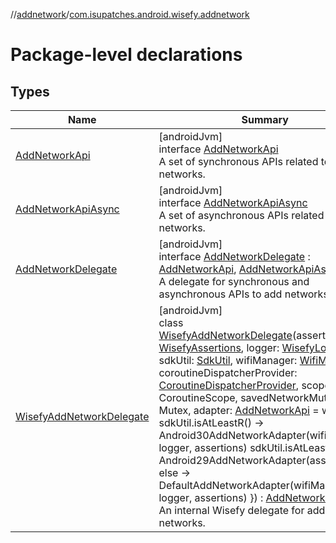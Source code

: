 //[addnetwork](../../index.md)/[com.isupatches.android.wisefy.addnetwork](index.md)

# Package-level declarations

## Types

| Name | Summary |
|---|---|
| [AddNetworkApi](-add-network-api/index.md) | [androidJvm]<br>interface [AddNetworkApi](-add-network-api/index.md)<br>A set of synchronous APIs related to adding networks. |
| [AddNetworkApiAsync](-add-network-api-async/index.md) | [androidJvm]<br>interface [AddNetworkApiAsync](-add-network-api-async/index.md)<br>A set of asynchronous APIs related to adding networks. |
| [AddNetworkDelegate](-add-network-delegate/index.md) | [androidJvm]<br>interface [AddNetworkDelegate](-add-network-delegate/index.md) : [AddNetworkApi](-add-network-api/index.md), [AddNetworkApiAsync](-add-network-api-async/index.md)<br>A delegate for synchronous and asynchronous APIs to add networks. |
| [WisefyAddNetworkDelegate](-wisefy-add-network-delegate/index.md) | [androidJvm]<br>class [WisefyAddNetworkDelegate](-wisefy-add-network-delegate/index.md)(assertions: [WisefyAssertions](../../../core/core/com.isupatches.android.wisefy.core.assertions/-wisefy-assertions/index.md), logger: [WisefyLogger](../../../core/core/com.isupatches.android.wisefy.core.logging/-wisefy-logger/index.md), sdkUtil: [SdkUtil](../../../core/core/com.isupatches.android.wisefy.core.util/-sdk-util/index.md), wifiManager: [WifiManager](https://developer.android.com/reference/kotlin/android/net/wifi/WifiManager.html), coroutineDispatcherProvider: [CoroutineDispatcherProvider](../../../core/core/com.isupatches.android.wisefy.core.coroutines/-coroutine-dispatcher-provider/index.md), scope: CoroutineScope, savedNetworkMutex: Mutex, adapter: [AddNetworkApi](-add-network-api/index.md) = when {         sdkUtil.isAtLeastR() -&gt; Android30AddNetworkAdapter(wifiManager, logger, assertions)         sdkUtil.isAtLeastQ() -&gt; Android29AddNetworkAdapter(assertions)         else -&gt; DefaultAddNetworkAdapter(wifiManager, logger, assertions)     }) : [AddNetworkDelegate](-add-network-delegate/index.md)<br>An internal Wisefy delegate for adding networks. |

